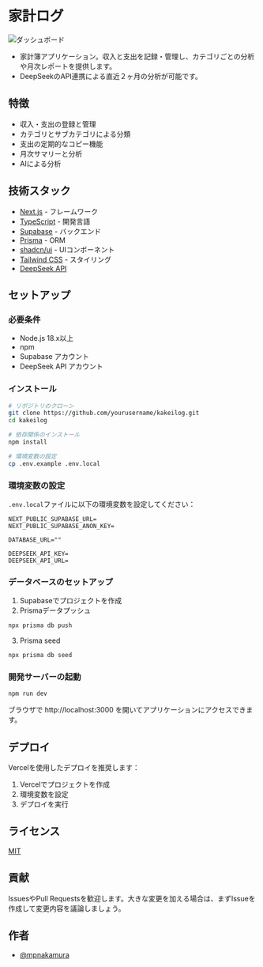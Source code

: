# 家計ログ


![ダッシュボード](https://github.com/user-attachments/assets/709f1e13-107a-44ea-a59a-549763792adf)

- 家計簿アプリケーション。収入と支出を記録・管理し、カテゴリごとの分析や月次レポートを提供します。
- DeepSeekのAPI連携による直近２ヶ月の分析が可能です。

## 特徴

- 収入・支出の登録と管理
- カテゴリとサブカテゴリによる分類
- 支出の定期的なコピー機能
- 月次サマリーと分析
- AIによる分析

## 技術スタック

- [Next.js](https://nextjs.org/) - フレームワーク
- [TypeScript](https://www.typescriptlang.org/) - 開発言語
- [Supabase](https://supabase.com/) - バックエンド
- [Prisma](https://www.prisma.io/) - ORM
- [shadcn/ui](https://ui.shadcn.com/) - UIコンポーネント
- [Tailwind CSS](https://tailwindcss.com/) - スタイリング
- [DeepSeek API](https://chat.deepseek.com/)

## セットアップ

### 必要条件

- Node.js 18.x以上
- npm
- Supabase アカウント
- DeepSeek API アカウント

### インストール

```bash
# リポジトリのクローン
git clone https://github.com/yourusername/kakeilog.git
cd kakeilog

# 依存関係のインストール
npm install

# 環境変数の設定
cp .env.example .env.local
```

### 環境変数の設定

`.env.local`ファイルに以下の環境変数を設定してください：

```env
NEXT_PUBLIC_SUPABASE_URL=
NEXT_PUBLIC_SUPABASE_ANON_KEY=

DATABASE_URL=""

DEEPSEEK_API_KEY=
DEEPSEEK_API_URL=

```

### データベースのセットアップ

1. Supabaseでプロジェクトを作成
2. Prismaデータプッシュ

```bash
npx prisma db push
```

3. Prisma seed

```bash
npx prisma db seed
```
### 開発サーバーの起動

```bash
npm run dev
```

ブラウザで http://localhost:3000 を開いてアプリケーションにアクセスできます。

## デプロイ

Vercelを使用したデプロイを推奨します：

1. Vercelでプロジェクトを作成
2. 環境変数を設定
3. デプロイを実行

## ライセンス

[MIT](https://choosealicense.com/licenses/mit/)

## 貢献

IssuesやPull Requestsを歓迎します。大きな変更を加える場合は、まずIssueを作成して変更内容を議論しましょう。

## 作者

- [@mpnakamura](https://github.com/mpnakamura)
